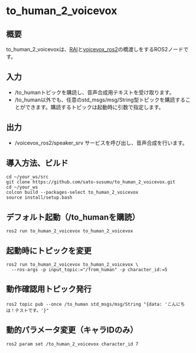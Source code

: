 # to_human_2_voicevox
## 概要
to_human_2_voicevoxは、[RAI](https://github.com/RobotecAI/rai)と[voicevox_ros2](https://github.com/GAI-313/voicevox_ros2)の橋渡しをするROS2ノードです。

## 入力
- /to_humanトピックを購読し、音声合成用テキストを受け取ります。
- /to_human以外でも、任意のstd_msgs/msg/String型トピックを購読することができます。購読するトピックは起動時に引数で指定します。

## 出力
- /voicevox_ros2/speaker_srv サービスを呼び出し、音声合成を行います。

## 導入方法、ビルド
```
cd ~/your_ws/src
git clone https://github.com/sato-susumu/to_human_2_voicevox.git
cd ~/your_ws
colcon build --packages-select to_human_2_voicevox
source install/setup.bash
```

## デフォルト起動（/to_humanを購読）
```
ros2 run to_human_2_voicevox to_human_2_voicevox
```

## 起動時にトピックを変更
```
ros2 run to_human_2_voicevox to_human_2_voicevox \
  --ros-args -p input_topic:="/from_human" -p character_id:=5
```

## 動作確認用トピック発行
```
ros2 topic pub --once /to_human std_msgs/msg/String "{data: 'こんにちは！テストです。'}"
```


## 動的パラメータ変更（キャラIDのみ）
```
ros2 param set /to_human_2_voicevox character_id 7
```

